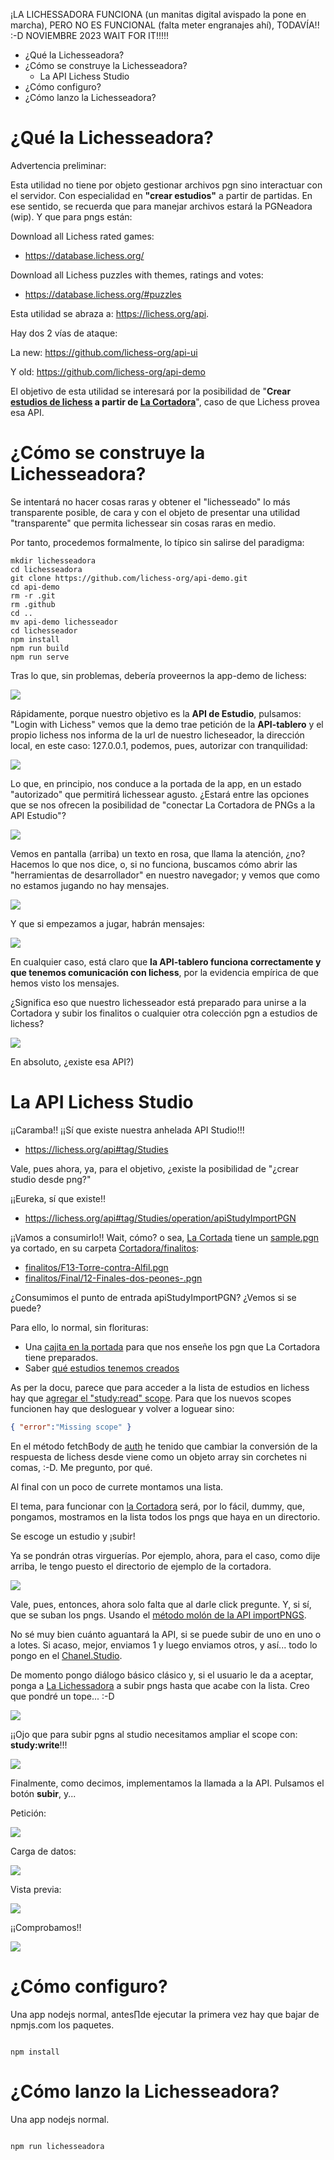 ¡LA LICHESSADORA FUNCIONA (un manitas digital avispado la pone en marcha), PERO NO ES FUNCIONAL (falta meter engranajes ahí), TODAVÍA!! :-D NOVIEMBRE 2023 WAIT FOR IT!!!!!


- ¿Qué la Lichesseadora?
- ¿Cómo se construye la Lichesseadora?
    - La API Lichess Studio
- ¿Cómo configuro?
- ¿Cómo lanzo la Lichesseadora?

# ¿Qué la Lichesseadora?

Advertencia preliminar:

Esta utilidad no tiene por objeto gestionar archivos pgn sino interactuar con el servidor. Con especialidad en **"crear estudios"** a partir de partidas. En ese sentido, se recuerda que para manejar archivos estará la PGNeadora (wip). Y que para pngs están:

Download all Lichess rated games:
- https://database.lichess.org/

Download all Lichess puzzles with themes, ratings and votes:
- https://database.lichess.org/#puzzles

Esta utilidad se abraza a: https://lichess.org/api.

Hay dos 2 vías de ataque:

La new: https://github.com/lichess-org/api-ui

Y old: https://github.com/lichess-org/api-demo

El objetivo de esta utilidad se interesará por la posibilidad de "**Crear [estudios de lichess](https://lichess.org/study) a partir de [La Cortadora](../cortadora)**", caso de que Lichess provea esa API.

# ¿Cómo se construye la Lichesseadora?

Se intentará no hacer cosas raras y obtener el "lichesseado" lo más transparente posible, de cara y con el objeto de presentar una utilidad "transparente" que permita lichessear sin cosas raras en medio.

Por tanto, procedemos formalmente, lo típico sin salirse del paradigma:

```
mkdir lichesseadora
cd lichesseadora
git clone https://github.com/lichess-org/api-demo.git
cd api-demo
rm -r .git
rm .github
cd ..
mv api-demo lichesseador
cd lichesseador
npm install
npm run build
npm run serve
```

Tras lo que, sin problemas, debería proveernos la app-demo de lichess:

![](./lichesseador/docs/lichess-api-demo.png)

Rápidamente, porque nuestro objetivo es la **API de Estudio**, pulsamos: "Login with Lichess" vemos que la demo trae petición de la **API-tablero** y el propio lichess nos informa de la url de nuestro licheseador, la dirección local, en este caso: 127.0.0.1, podemos, pues, autorizar con tranquilidad:

![](./lichesseador/docs/permisos/permiso-api-tablero.png)

Lo que, en principio, nos conduce a la portada de la app, en un estado "autorizado" que permitirá lichessear agusto. ¿Estará entre las opciones que se nos ofrecen la posibilidad de "conectar La Cortadora de PNGs a la API Estudio"?

![](./lichesseador/docs/lichess-api-demo-panel.png)

Vemos en pantalla (arriba) un texto en rosa, que llama la atención, ¿no? Hacemos lo que nos dice, o, si no funciona, buscamos cómo abrir las "herramientas de desarrollador" en nuestro navegador; y vemos que como no estamos jugando no hay mensajes.

![](./lichesseador/docs/lichess-api-mensajes.png)

Y que si empezamos a jugar, habrán mensajes:

![](./lichesseador//docs/lichess-api-mensajes-activado.png)

En cualquier caso, está claro que **la API-tablero funciona correctamente y que tenemos comunicación con lichess**, por la evidencia empírica de que hemos visto los mensajes.

¿Significa eso que nuestro lichesseador está preparado para unirse a la Cortadora y subir los finalitos o cualquier otra colección pgn a estudios de lichess?

![](./lichesseador//docs/lichess-api-mensajes-partidas.png)

En absoluto, ¿existe esa API?)

# La API Lichess Studio

¡¡Caramba!! ¡¡Sí que existe nuestra anhelada API Studio!!!

- https://lichess.org/api#tag/Studies

Vale, pues ahora, ya, para el objetivo, ¿existe la posibilidad de "¿crear studio desde png?"

¡¡Eureka, sí que existe!!

- https://lichess.org/api#tag/Studies/operation/apiStudyImportPGN

¡¡Vamos a consumirlo!! Wait, cómo? o sea, [La Cortada](../cortadora/) tiene un [sample.pgn](../cortadora/sample.pgn) ya cortado, en su carpeta [Cortadora/finalitos](../cortadora/finalitos/):

- [finalitos/F13-Torre-contra-Alfil.pgn](../cortadora/finalitos/F13-Torre-contra-Alfil.pgn)
- [finalitos/Final/12-Finales-dos-peones-.pgn](../cortadora/finalitos/Final/12-Finales-dos-peones-.pgn)

¿Consumimos el punto de entrada apiStudyImportPGN? ¿Vemos si se puede?

Para ello, lo normal, sin florituras:

- Una [cajita en la portada](./lichesseador/src/view/cortadora.ts) para que nos enseñe los pgn que La Cortadora tiene preparados.
- Saber [qué estudios tenemos creados](https://lichess.org/api#tag/Studies/operation/studyListMetadata)

As per la docu, parece que para acceder a la lista de estudios en lichess hay que [agregar el "study:read" scope](./lichesseador/src/auth.ts). Para que los nuevos scopes funcionen hay que desloguear y volver a loguear sino:

```json
{ "error":"Missing scope" }
``````

En el método fetchBody de [auth](./lichesseador/src/auth.ts) he tenido que cambiar la conversión de la respuesta de lichess desde viene como un objeto array sin corchetes ni comas, :-D. Me pregunto, por qué.

Al final con un poco de currete montamos una lista. 

El tema, para funcionar con [la Cortadora](../cortadora/finalitos/) será, por lo fácil, dummy, que, pongamos, mostramos en la lista todos los pngs que haya en un directorio.

Se escoge un estudio y ¡subir!

Ya se pondrán otras virguerías. Por ejemplo, ahora, para el caso, como dije arriba, le tengo puesto el directorio de ejemplo de la cortadora.

![](./lichesseador/docs/lichessadora.png)

Vale, pues, entonces, ahora solo falta que al darle click pregunte. Y, si sí, que se suban los pngs. Usando el [método molón de la API importPNGS](https://lichess.org/api#tag/Studies/operation/apiStudyImportPGN).

No sé muy bien cuánto aguantará la API, si se puede subir de uno en uno o a lotes. Si acaso, mejor, enviamos 1 y luego enviamos otros, y así... todo lo pongo en el [Chanel.Studio](./lichesseador/src/chanels/studio.ts).

De momento pongo diálogo básico clásico y, si el usuario le da a aceptar, ponga a [La Lichessadora](.) a subir pngs hasta que acabe con la lista. Creo que pondré un tope... :-D

![](./lichesseador/docs/empezar_a_subir_confirmacion.png)

¡¡Ojo que para subir pgns al studio necesitamos ampliar el scope con: **study:write**!!!

![](./lichesseador/docs/liches_api_import_studio.png)

Finalmente, como decimos, implementamos la llamada a la API. Pulsamos el botón **subir**, y...

Petición:

![](./lichesseador/docs/lichess-api-subir-fichero_request.png)

Carga de datos:

![](./lichesseador/docs/lichess-api-subir-fichero_payload.png)

Vista previa:

![](./lichesseador/docs/lichess-api-subir-fichero_preview.png)

¡¡Comprobamos!!

![](./lichesseador/docs/lichess-api-subir-fichero_exito.png)

# ¿Cómo configuro?

Una app nodejs normal, antes∏de ejecutar la primera vez hay que bajar de npmjs.com los paquetes.

```

npm install

```

# ¿Cómo lanzo la Lichesseadora?

Una app nodejs normal.

```

npm run lichesseadora

```